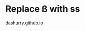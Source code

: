 <h1>Replace ß with ss</h1>
   
<a href="https://dashurry.github.io/" target="_blank">dashurry.github.io</a>


